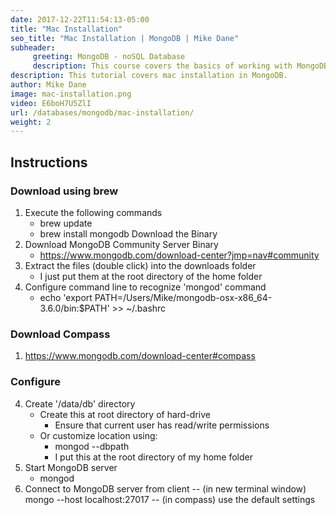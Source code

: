 ```yaml
---
date: 2017-12-22T11:54:13-05:00
title: "Mac Installation"
seo_title: "Mac Installation | MongoDB | Mike Dane"
subheader:
     greeting: MongoDB - noSQL Database
     description: This course covers the basics of working with MongoDB. Work your way through the videos and we'll teach you everything you need to know to interact with Mongo's flexible document database management system and create powerful document databases!
description: This tutorial covers mac installation in MongoDB.
author: Mike Dane
image: mac-installation.png
video: E6boH7U5ZlI
url: /databases/mongodb/mac-installation/
weight: 2
---
```

## Instructions
### Download using brew
1. Execute the following commands
     - brew update
     - brew install mongodb
Download the Binary
1. Download MongoDB Community Server Binary
     - https://www.mongodb.com/download-center?jmp=nav#community
2. Extract the files (double click) into the downloads folder
     - I just put them at the root directory of the home folder
3. Configure command line to recognize 'mongod' command
     - echo 'export PATH=/Users/Mike/mongodb-osx-x86_64-3.6.0/bin:$PATH' >> ~/.bashrc

### Download Compass
1. https://www.mongodb.com/download-center#compass

### Configure
4. Create '/data/db' directory
     - Create this at root directory of hard-drive
          - Ensure that current user has read/write permissions
     - Or customize location using:
          - mongod --dbpath <path to data directory>
          - I put this at the root directory of my home folder
5. Start MongoDB server
     - mongod
6. Connect to MongoDB server from client
     -- (in new terminal window) mongo --host localhost:27017
     -- (in compass) use the default settings

